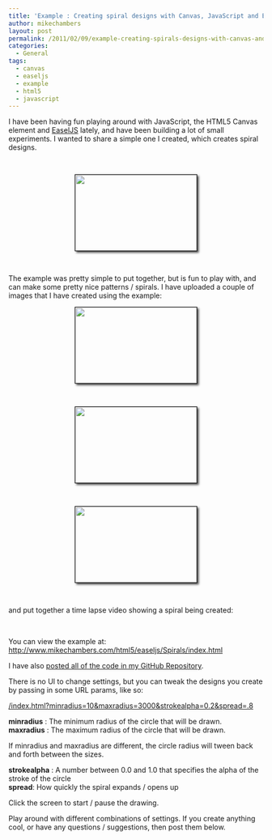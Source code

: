 ```yaml
---
title: 'Example : Creating spiral designs with Canvas, JavaScript and EaselJS'
author: mikechambers
layout: post
permalink: /2011/02/09/example-creating-spirals-designs-with-canvas-and-easeljs/
categories:
  - General
tags:
  - canvas
  - easeljs
  - example
  - html5
  - javascript
---
```



I have been having fun playing around with JavaScript, the HTML5 Canvas element and [EaselJS][1] lately, and have been building a lot of small experiments. I wanted to share a simple one I created, which creates spiral designs.

&nbsp;

<div style="text-align:center;">
  <a href="http://www.flickr.com/photos/mikechambers/5429181578/" title="Untitled by mike.chambers, on Flickr"><img src="http://farm6.static.flickr.com/5299/5429181578_ce3395c4e2_m.jpg" width="240" height="150" alt="" style="border:1px solid black; moz-box-shadow: 3px 3px 4px rgba(0,0,0,0.7);-webkit-box-shadow: 3px 3px 4px rgba(0,0,0,0.7);box-shadow: 3px 3px 4px rgba(0,0,0,0.7);" /></a>
</div>

&nbsp;

The example was pretty simple to put together, but is fun to play with, and can make some pretty nice patterns / spirals. I have uploaded a couple of images that I have created using the example:  
<!--more-->

<div style="text-align:center;">
  <a href="http://www.flickr.com/photos/mikechambers/5428579683/" title="Untitled by mike.chambers, on Flickr"><img src="http://farm6.static.flickr.com/5258/5428579683_82a6c9c317_m.jpg" width="240" height="150" alt="" style="border:1px solid black; moz-box-shadow: 3px 3px 4px rgba(0,0,0,0.7);-webkit-box-shadow: 3px 3px 4px rgba(0,0,0,0.7);box-shadow: 3px 3px 4px rgba(0,0,0,0.7);" /></a>
</div>

&nbsp;

<div style="text-align:center;">
  <a href="http://www.flickr.com/photos/mikechambers/5428784263/" title="Untitled by mike.chambers, on Flickr"><img src="http://farm6.static.flickr.com/5098/5428784263_a6b3eafced_m.jpg" width="240" height="150" alt="" style="border:1px solid black; moz-box-shadow: 3px 3px 4px rgba(0,0,0,0.7);-webkit-box-shadow: 3px 3px 4px rgba(0,0,0,0.7);box-shadow: 3px 3px 4px rgba(0,0,0,0.7);" /></a>
</div>

&nbsp;

<div style="text-align:center;">
  <a href="http://www.flickr.com/photos/mikechambers/5429181324/" title="Untitled by mike.chambers, on Flickr"><img src="http://farm6.static.flickr.com/5098/5429181324_5eac51ae97_m.jpg" width="240" height="150" alt="" style="border:1px solid black; moz-box-shadow: 3px 3px 4px rgba(0,0,0,0.7);-webkit-box-shadow: 3px 3px 4px rgba(0,0,0,0.7);box-shadow: 3px 3px 4px rgba(0,0,0,0.7);" /></a>
</div>

&nbsp;

and put together a time lapse video showing a spiral being created:

<div style="text-align:center;">
</div>

&nbsp;

You can view the example at:  
<http://www.mikechambers.com/html5/easeljs/Spirals/index.html>

I have also [posted all of the code in my GitHub Repository][2].

There is no UI to change settings, but you can tweak the designs you create by passing in some URL params, like so:

[/index.html?minradius=10&maxradius=3000&strokealpha=0.2&spread=.8][3]

**minradius** : The minimum radius of the circle that will be drawn.  
**maxradius** : The maximum radius of the circle that will be drawn.

If minradius and maxradius are different, the circle radius will tween back and forth between the sizes.

**strokealpha** : A number between 0.0 and 1.0 that specifies the alpha of the stroke of the circle  
**spread**: How quickly the spiral expands / opens up

Click the screen to start / pause the drawing.

Play around with different combinations of settings. If you create anything cool, or have any questions / suggestions, then post them below.

 [1]: http://www.easeljs.com
 [2]: https://github.com/mikechambers/ExamplesByMesh/tree/master/HTML5/EaselJS/Spirals
 [3]: http://www.mikechambers.com/html5/easeljs/Spirals/index.html?minradius=10&maxradius=3000&strokealpha=0.2&spread=.8